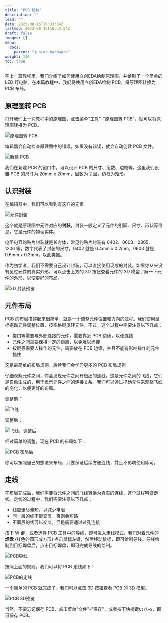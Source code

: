```yaml
---
title: "PCB 绘制"
description: ""
lead: ""
date: 2023-08-15T16:33:54Z
lastmod: 2023-08-15T16:33:54Z
draft: false
images: []
menu:
  docs:
    parent: "junior-hardware"
weight: 130
toc: true
---
```


在上一篇教程里，我们介绍了如何使用立创EDA绘制原理图，并绘制了一个简单的 LED 灯电路。在本篇教程中，我们将使用立创EDA绘制 PCB，将原理图转换为 PCB 布局。

## 原理图转 PCB

打开我们上一次教程中的原理图，点击菜单"工具"-"原理图转 PCB"，就可以将原理图转换为 PCB。

![原理图转 PCB](image.png)

编辑器会自动检查原理图中的错误，如果没有错误，就会自动创建 PCB 文件。

![新建 PCB](image-1.png)

我们在新建 PCB 的窗口中，可以设计 PCB 的尺寸、层数、边框等，这里我们设置 PCB 的尺寸为 20mm x 20mm，层数为 2 层，边框为矩形。

## 认识封装

在编辑器中，我们可以看到有这样的元素

![元件封装](image-2.png)

这个就是原理图中元件对应的**封装**，封装一般定义了元件的引脚、尺寸、形状等信息，它是元件的物理实体。

电阻电容的贴片封装就是长方体，常见的贴片封装有 0402、0603、0805、1206 等，数字代表了封装的尺寸，0402 就是 0.4mm x 0.2mm，0603 就是 0.6mm x 0.3mm，以此类推。

作为初学者，我们不需要自己设计封装，可以直接使用现成的封装。如果你从来没有见过元件的真实外形，可以点击上方的 3D 按钮查看元件的 3D 模型了解一下元件的外形，以便更好的布局。

![3D 封装预览](image-3.png)

## 元件布局

PCB 的布局描述起来很简单，就是一个调整元件位置和方向的过程。我们使用鼠标拖动元件调整位置，按空格键旋转元件。不过，这个过程中需要注意以下几点：

- 接口等需要与外部连接的元件，需要靠近 PCB 边缘，以便连接
- 元件之间需要保持一定的距离，以免难以焊接
- 按键等需要人操作的元件，需要放在 PCB 边缘，并且不能有影响操作的元件挡住

这是最简单的布局规则，后续我们会学习更多的 PCB 布局规则。

仔细观察元件之间，你会发现元件之间有很细的连线，这是元件之间的飞线，它们是自动生成的，用于表示元件之间的连接关系。我们可以通过拖动元件来观察飞线的变化，以便更好的布局。

调整前：

![飞线](image-4.png)

调整后：

![飞线，调整后](image-5.png)

经过简单的调整，现在 PCB 的布局如下：

![PCB 布局后](image-6.png)

你可以按照自己的想法来布局，只要保证后续方便连线，并且不影响使用即可。


## 走线

在布局完成后，我们需要将元件之间的飞线转换为真实的连线，这个过程叫做走线。走线的过程中，我们需要注意以下几点：

- 线应该尽量短，以减少电阻
- 同一层的线不能交叉，否则会短路
- 不同层的线可以交叉，但是需要通过过孔连接

按下 W 键，或者选择 PCB 工具中的导线，即可进入走线模式。我们对着元件的**焊盘** (红色的圆形或方形) 点击鼠标左键，然后移动鼠标，即可绘制导线。导线绘制到目标焊盘后，点击目标焊盘，即可完成导线的绘制。

![PCB导线](image-9.png)

按照上面的规则，我们可以将 PCB 走线如下：

![PCB的走线](image-7.png)

一个简单的 PCB 就完成了，我们可以点击 3D 按钮查看 PCB 的 3D 模型。

![PCB 3D预览](image-8.png)

当然，不要忘记保存 PCB，点击菜单"文件"-"保存"，或者按下快捷键`Ctrl+S`，即可保存 PCB。
